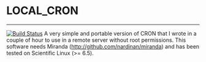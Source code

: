 # LOCAL_CRON
------------
[![Build Status](https://travis-ci.org/nardinan/local_cron.svg?branch=master)](https://travis-ci.org/nardinan/local_cron)
A very simple and portable version of CRON that I wrote in a couple of hour to use in a remote server without root permissions. This software needs Miranda (http://github.com/nardinan/miranda) and has been tested on Scientific Linux (>= 6.5).
